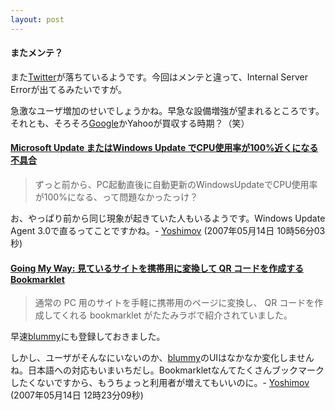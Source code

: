 ```yaml
---
layout: post
---
```

<h4>またメンテ？</h4>
<p>また<a href="http://www.twitter.com">Twitter</a>が落ちているようです。今回はメンテと違って、Internal Server Errorが出てるみたいですが。</p>
<p>急激なユーザ増加のせいでしょうかね。早急な設備増強が望まれるところです。それとも、そろそろ<a href="http://www.google.co.jp/">Google</a>かYahooが買収する時期？（笑）</p>
<h4><a href="http://slashdot.jp/comments.pl?sid=361430&op=&threshold=1&commentsort=3&mode=thread&cid=1156603">Microsoft Update またはWindows Update でCPU使用率が100%近くになる不具合</a></h4>
<blockquote><p>ずっと前から、PC起動直後に自動更新のWindowsUpdateでCPU使用率が100%になる、って問題なかったっけ？</p>
</blockquote>
<p>お、やっぱり前から同じ現象が起きていた人もいるようです。Windows Update Agent 3.0で直るってことですかね。- <a href="/?page=Yoshimov" class="wikipage">Yoshimov</a> (2007年05月14日 10時56分03秒)</p>
<h4><a href="http://kengo.preston-net.com/archives/003192.shtml">Going My Way: 見ているサイトを携帯用に変換して QR コードを作成する Bookmarklet</a></h4>
<blockquote><p>通常の PC 用のサイトを手軽に携帯用のページに変換し、 QR コードを作成してくれる bookmarklet がたたみラボで紹介されていました。</p>
</blockquote>
<p>早速<a href="http://www.blummy.com">blummy</a>にも登録しておきました。</p>
<p>しかし、ユーザがそんなにいないのか、<a href="http://www.blummy.com">blummy</a>のUIはなかなか変化しませんね。日本語への対応もいまいちだし。Bookmarkletなんてたくさんブックマークしたくないですから、もうちょっと利用者が増えてもいいのに。- <a href="/?page=Yoshimov" class="wikipage">Yoshimov</a> (2007年05月14日 12時23分09秒)</p>
